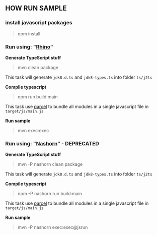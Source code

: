 ## HOW RUN SAMPLE

### install javascript packages

> npm install

### Run using:  "[Rhino](https://github.com/mozilla/rhino)"

**Generate TypeScript stuff**

> mvn clean package

This task will generate `jdk8.d.ts` and `jdk8-types.ts` into folder `ts/j2ts`

**Compile typescript**

> npm run build:main

This task use [parcel](https://parceljs.org/) to bundle all modules in a single javascript file in `target/js/main.js`

**Run sample**

> mvn exec:exec

### Run using:  "[Nashorn](http://www.oracle.com/technetwork/articles/java/jf14-nashorn-2126515.html)" - DEPRECATED

**Generate TypeScript stuff**

> mvn -P nashorn clean package

This task will generate `jdk8.d.ts` and `jdk8-types.ts` into folder `ts/j2ts`

**Compile typescript**

> npm -P nashorn run build:main

This task use [parcel](https://parceljs.org/) to bundle all modules in a single javascript file in `target/js/main.js`

**Run sample**

> mvn -P nashorn exec:exec@jsrun
